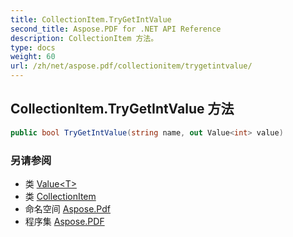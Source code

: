 ```yaml
---
title: CollectionItem.TryGetIntValue
second_title: Aspose.PDF for .NET API Reference
description: CollectionItem 方法。
type: docs
weight: 60
url: /zh/net/aspose.pdf/collectionitem/trygetintvalue/
---
```

## CollectionItem.TryGetIntValue 方法

```csharp
public bool TryGetIntValue(string name, out Value<int> value)
```

### 另请参阅

* 类 [Value&lt;T&gt;](../../collectionitem.value-1/)
* 类 [CollectionItem](../)
* 命名空间 [Aspose.Pdf](../../../aspose.pdf/)
* 程序集 [Aspose.PDF](../../../)